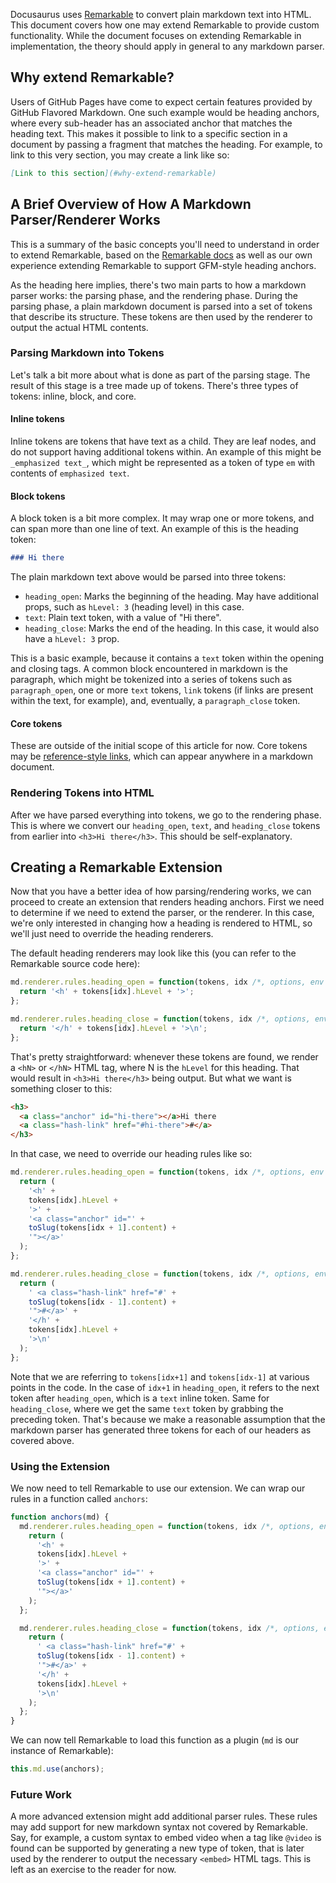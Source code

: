 Docusaurus uses [Remarkable](https://github.com/jonschlinkert/remarkable) to convert plain markdown text into HTML. This document covers how one may extend Remarkable to provide custom functionality. While the document focuses on extending Remarkable in implementation, the theory should apply in general to any markdown parser.

## Why extend Remarkable?

Users of GitHub Pages have come to expect certain features provided by GitHub Flavored Markdown. One such example would be heading anchors, where every sub-header has an associated anchor that matches the heading text. This makes it possible to link to a specific section in a document by passing a fragment that matches the heading. For example, to link to this very section, you may create a link like so:

```md
[Link to this section](#why-extend-remarkable)
```

## A Brief Overview of How A Markdown Parser/Renderer Works

This is a summary of the basic concepts you'll need to understand in order to extend Remarkable, based on the [Remarkable docs](https://github.com/jonschlinkert/remarkable/tree/master/docs) as well as our own experience extending Remarkable to support GFM-style heading anchors.

As the heading here implies, there's two main parts to how a markdown parser works: the parsing phase, and the rendering phase. During the parsing phase, a plain markdown document is parsed into a set of tokens that describe its structure. These tokens are then used by the renderer to output the actual HTML contents.

### Parsing Markdown into Tokens

Let's talk a bit more about what is done as part of the parsing stage. The result of this stage is a tree made up of tokens. There's three types of tokens: inline, block, and core.

#### Inline tokens

Inline tokens are tokens that have text as a child. They are leaf nodes, and do not support having additional tokens within. An example of this might be `_emphasized text_`, which might be represented as a token of type `em` with contents of `emphasized text`.

#### Block tokens

A block token is a bit more complex. It may wrap one or more tokens, and can span more than one line of text. An example of this is the heading token:

```md
### Hi there
```

The plain markdown text above would be parsed into three tokens:

- `heading_open`: Marks the beginning of the heading. May have additional props, such as `hLevel: 3` (heading level) in this case.
- `text`: Plain text token, with a value of "Hi there".
- `heading_close`: Marks the end of the heading. In this case, it would also have a `hLevel: 3` prop.

This is a basic example, because it contains a `text` token within the opening and closing tags. A common block encountered in markdown is the paragraph, which might be tokenized into a series of tokens such as `paragraph_open`, one or more `text` tokens, `link` tokens (if links are present within the text, for example), and, eventually, a `paragraph_close` token.

#### Core tokens

These are outside of the initial scope of this article for now. Core tokens may be [reference-style links](https://github.github.com/gfm/#link-reference-definitions), which can appear anywhere in a markdown document.

### Rendering Tokens into HTML

After we have parsed everything into tokens, we go to the rendering phase. This is where we convert our `heading_open`, `text`, and `heading_close` tokens from earlier into `<h3>Hi there</h3>`. This should be self-explanatory.

## Creating a Remarkable Extension

Now that you have a better idea of how parsing/rendering works, we can proceed to create an extension that renders heading anchors. First we need to determine if we need to extend the parser, or the renderer. In this case, we're only interested in changing how a heading is rendered to HTML, so we'll just need to override the heading renderers.

The default heading renderers may look like this (you can refer to the Remarkable source code here):

```js
md.renderer.rules.heading_open = function(tokens, idx /*, options, env */) {
  return '<h' + tokens[idx].hLevel + '>';
};

md.renderer.rules.heading_close = function(tokens, idx /*, options, env */) {
  return '</h' + tokens[idx].hLevel + '>\n';
};
```

That's pretty straightforward: whenever these tokens are found, we render a `<hN>` or `</hN>` HTML tag, where N is the `hLevel` for this heading. That would result in `<h3>Hi there</h3>` being output. But what we want is something closer to this:

```html
<h3>
  <a class="anchor" id="hi-there"></a>Hi there
  <a class="hash-link" href="#hi-there">#</a>
</h3>
```

In that case, we need to override our heading rules like so:

```js
md.renderer.rules.heading_open = function(tokens, idx /*, options, env */) {
  return (
    '<h' +
    tokens[idx].hLevel +
    '>' +
    '<a class="anchor" id="' +
    toSlug(tokens[idx + 1].content) +
    '"></a>'
  );
};

md.renderer.rules.heading_close = function(tokens, idx /*, options, env */) {
  return (
    ' <a class="hash-link" href="#' +
    toSlug(tokens[idx - 1].content) +
    '">#</a>' +
    '</h' +
    tokens[idx].hLevel +
    '>\n'
  );
};
```

Note that we are referring to `tokens[idx+1]` and `tokens[idx-1]` at various points in the code. In the case of `idx+1` in `heading_open`, it refers to the next token after `heading_open`, which is a `text` inline token. Same for `heading_close`, where we get the same `text` token by grabbing the preceding token. That's because we make a reasonable assumption that the markdown parser has generated three tokens for each of our headers as covered above.

### Using the Extension

We now need to tell Remarkable to use our extension. We can wrap our rules in a function called `anchors`:

```js
function anchors(md) {
  md.renderer.rules.heading_open = function(tokens, idx /*, options, env */) {
    return (
      '<h' +
      tokens[idx].hLevel +
      '>' +
      '<a class="anchor" id="' +
      toSlug(tokens[idx + 1].content) +
      '"></a>'
    );
  };

  md.renderer.rules.heading_close = function(tokens, idx /*, options, env */) {
    return (
      ' <a class="hash-link" href="#' +
      toSlug(tokens[idx - 1].content) +
      '">#</a>' +
      '</h' +
      tokens[idx].hLevel +
      '>\n'
    );
  };
}
```

We can now tell Remarkable to load this function as a plugin (`md` is our instance of Remarkable):

```js
this.md.use(anchors);
```

### Future Work

A more advanced extension might add additional parser rules. These rules may add support for new markdown syntax not covered by Remarkable. Say, for example, a custom syntax to embed video when a tag like `@video` is found can be supported by generating a new type of token, that is later used by the renderer to output the necessary `<embed>` HTML tags. This is left as an exercise to the reader for now.
